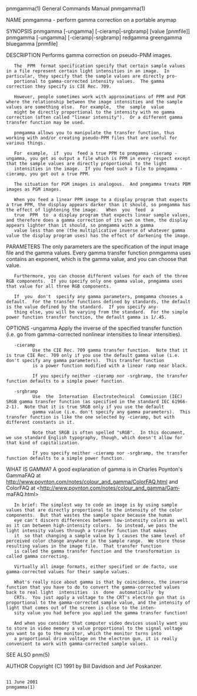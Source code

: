 pnmgamma(1)                                                                              General Commands Manual                                                                              pnmgamma(1)

NAME
       pnmgamma - perform gamma correction on a portable anymap

SYNOPSIS
       pnmgamma [-ungamma] [-cieramp|-srgbramp] [value [pnmfile]]
       pnmgamma [-ungamma] [-cieramp|-srgbramp] redgamma greengamma bluegamma [pnmfile]

DESCRIPTION
       Performs gamma correction on pseudo-PNM images.

       The  PPM  format specification specify that certain sample values in a file represent certain light intensities in an image.  In particular, they specify that the sample values are directly pro‐
       portional to gamma-corrected intensity values.  The gamma correction they specify is CIE Rec. 709.

       However, people sometimes work with approximations of PPM and PGM where the relationship between the image intensities and the sample values are something else.  For example,  the  sample  value
       might be directly proportional to the intensity with no gamma correction (often called "linear intensity").  Or a different gamma transfer function may be used.

       pnmgamma allows you to manipulate the transfer function, thus working with and/or creating pseudo-PPM files that are useful for various things.

       For  example,  if  you  feed a true PPM to pnmgamma -cieramp -ungamma, you get as output a file which is PPM in every respect except that the sample values are directly proportional to the light
       intensities in the image.  If you feed such a file to pnmgamma -cieramp, you get out a true PPM.

       The situation for PGM images is analogous.  And pnmgamma treats PBM images as PGM images.

       When you feed a linear PPM image to a display program that expects a true PPM, the display appears darker than it should, so pnmgamma has the effect of lightening the image.   When  you  feed  a
       true  PPM  to  a display program that expects linear sample values, and therefore does a gamma correction of its own on them, the display appears lighter than it should, so pnmgamma with a gamma
       value less than one (the multiplicative inverse of whatever gamma value the display program uses) has the effect of darkening the image.

PARAMETERS
       The only parameters are the specification of the input image file and the gamma values.  Every gamma transfer function pnmgamma uses contains an exponent, which is the gamma value, and  you  can
       choose that value.

       Furthermore, you can choose different values for each of the three RGB components.  If you specify only one gamma value, pnmgamma uses that value for all three RGB components.

       If  you  don't  specify any gamma parameters, pnmgamma chooses a default.  For the transfer functions defined by standards, the default is the value defined by the standard.  If you specify any‐
       thing else, you will be varying from the standard.  For the simple power function transfer function, the default gamma is 1/.45.

OPTIONS
       -ungamma
              Apply the inverse of the specified transfer function (i.e. go from gamma-corrected nonlinear intensities to linear intensities).

       -cieramp
              Use the CIE Rec. 709 gamma transfer function.  Note that it is true CIE Rec. 709 only if you use the default gamma value (i.e. don't specify any gamma parameters).  This transfer function
              is a power function modified with a linear ramp near black.

              If you specify neither -cieramp nor -srgbramp, the transfer function defaults to a simple power function.

       -srgbramp
              Use  the  Internation  Electrotechnical  Commission (IEC) SRGB gamma transfer function (as specified in the standard IEC 61966-2-1).  Note that it is true SRGB only if you use the default
              gamma value (i.e. don't specify any gamma parameters).  This transfer function is like the one selected by -cieramp, but with different constants in it.

              Note that SRGB is often spelled "sRGB".  In this document, we use standard English typography, though, which doesn't allow for that kind of capitalization.

              If you specify neither -cieramp nor -srgbramp, the transfer function defaults to a simple power function.

WHAT IS GAMMA?
       A good explanation of gamma is in Charles Poynton's GammaFAQ  at <http://www.poynton.com/notes/colour_and_gamma/ColorFAQ.html> and ColorFAQ at <http://www.poynton.com/notes/colour_and_gamma/Gam‐
       maFAQ.html>

       In brief: The simplest way to code an image is by using sample values that are directly proportional to the intensity of the color components.  But that wastes the sample space because the human
       eye can't discern differences between low-intensity colors as well as it can between high-intensity colors.  So instead, we pass the light intensity values through a transfer function that makes
       it  so that changing a sample value by 1 causes the same level of perceived color change anywhere in the sample range.  We store those resulting values in the image file.  That transfer function
       is called the gamma transfer function and the transformation is called gamma correcting.

       Virtually all image formats, either specified or de facto, use gamma-corrected values for their sample values.

       What's really nice about gamma is that by coincidence, the inverse function that you have to do to convert the gamma-corrected values back to real light  intensities  is  done  automatically  by
       CRTs.  You just apply a voltage to the CRT's electron gun that is proportional to the gamma-corrected sample value, and the intensity of light that comes out of the screen is close to the inten‐
       sity value you had before you applied the gamma transfer function!

       And when you consider that computer video devices usually want you to store in video memory a value proportional to the signal voltage you want to go to the monitor, which the monitor turns into
       a proportional drive voltage on the electron gun, it is really convenient to work with gamma-corrected sample values.

SEE ALSO
       pnm(5)

AUTHOR
       Copyright (C) 1991 by Bill Davidson and Jef Poskanzer.

                                                                                               11 June 2001                                                                                   pnmgamma(1)
